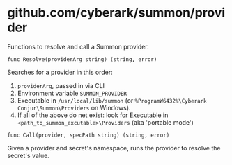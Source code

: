 # github.com/cyberark/summon/provider

Functions to resolve and call a Summon provider.

`func Resolve(providerArg string) (string, error)`

Searches for a provider in this order:

1. `providerArg`, passed in via CLI
2. Environment variable `SUMMON_PROVIDER`
3. Executable in `/usr/local/lib/summon`
   (or `%ProgramW6432%\Cyberark Conjur\Summon\Providers` on Windows).
4. If all of the above do net exist: look for Executable in 
   `<path_to_summon_excutable>\Providers` (aka 'portable mode')

`func Call(provider, specPath string) (string, error)`

Given a provider and secret's namespace, runs the provider to resolve
the secret's value.
